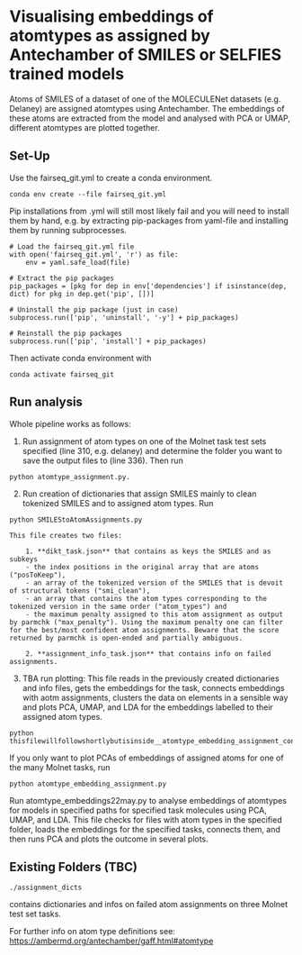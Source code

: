 # Visualising embeddings of atomtypes as assigned by Antechamber of SMILES or SELFIES trained models
Atoms of SMILES of a dataset of one of the MOLECULENet datasets (e.g. Delaney) are assigned atomtypes using Antechamber.
The embeddings of these atoms are extracted from the model and analysed with PCA or UMAP, different atomtypes are plotted together.

## Set-Up 
Use the fairseq_git.yml to create a conda environment.
```
conda env create --file fairseq_git.yml
```
Pip installations from .yml will still most likely fail and you will need to install them by hand, e.g. by extracting pip-packages from yaml-file and installing them by running subprocesses.

```
# Load the fairseq_git.yml file
with open('fairseq_git.yml', 'r') as file:
    env = yaml.safe_load(file)

# Extract the pip packages
pip_packages = [pkg for dep in env['dependencies'] if isinstance(dep, dict) for pkg in dep.get('pip', [])]

# Uninstall the pip package (just in case)
subprocess.run(['pip', 'uninstall', '-y'] + pip_packages)

# Reinstall the pip packages
subprocess.run(['pip', 'install'] + pip_packages)
```
Then activate conda environment with
```
conda activate fairseq_git
```

## Run analysis

Whole pipeline works as follows:
1. Run assignment of atom types on one of the Molnet task test sets specified (line 310, e.g. delaney) and determine the folder you want to save the output files to (line 336). Then run 
```
python atomtype_assignment.py. 
```
2. Run creation of dictionaries that assign SMILES mainly to clean tokenized SMILES and to assigned atom types. Run 
```
python SMILEStoAtomAssignments.py
```
    This file creates two files: 

        1. **dikt_task.json** that contains as keys the SMILES and as subkeys
        - the index positions in the original array that are atoms ("posToKeep"), 
        - an array of the tokenized version of the SMILES that is devoit of structural tokens ("smi_clean"), 
        - an array that contains the atom types corresponding to the tokenized version in the same order ("atom_types") and 
        - the maximum penalty assigned to this atom assignment as output by parmchk ("max_penalty"). Using the maximum penalty one can filter for the best/most confident atom assignments. Beware that the score returned by parmchk is open-ended and partially ambiguous. 

        2. **assignment_info_task.json** that contains info on failed assignments.

3. TBA run plotting: This file reads in the previously created dictionaries and info files, gets the embeddings for the task, connects embeddings with aotm assignments, clusters the data on elements in a sensible way and plots PCA, UMAP, and LDA for the embeddings labelled to their assigned atom types.
```
python thisfilewillfollowshortlybutisinside__atomtype_embedding_assignment_contained.py
```

If you only want to plot PCAs of embeddings of assigned atoms for one of the many Molnet tasks, run
```
python atomtype_embedding_assignment.py
```
Run atomtype_embeddings22may.py to analyse embeddings of atomtypes for models in specified paths for specified task molecules using PCA, UMAP, and LDA.
This file checks for files with atom types in the specified folder, loads the embeddings for the specified tasks, connects them, and then runs PCA and plots the outcome in several plots.

## Existing Folders (TBC)
```
./assignment_dicts
``` 
contains dictionaries and infos on failed atom assignments on three Molnet test set tasks.

For further info on atom type definitions see:
https://ambermd.org/antechamber/gaff.html#atomtype 


